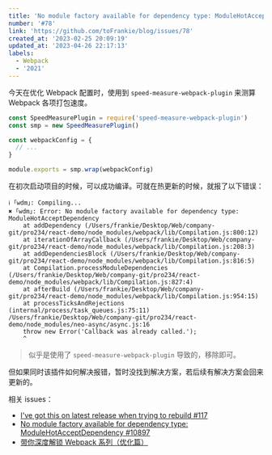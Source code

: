```yaml
---
title: 'No module factory available for dependency type: ModuleHotAcceptDependency'
number: '#78'
link: 'https://github.com/toFrankie/blog/issues/78'
created_at: '2023-02-25 20:09:19'
updated_at: '2023-04-26 22:17:13'
labels:
  - Webpack
  - '2021'
---
```

今天在优化 Webpack 配置时，使用到 `speed-measure-webpack-plugin` 来测算 Webpack 各项打包速度。

```js
const SpeedMeasurePlugin = require('speed-measure-webpack-plugin')
const smp = new SpeedMeasurePlugin()

const webpackConfig = {
  // ...
}

module.exports = smp.wrap(webpackConfig)
```

在初次启动项目的时候，可以成功编译。可就在热更新的时候，就报了以下错误：

```text
ℹ ｢wdm｣: Compiling...
✖ ｢wdm｣: Error: No module factory available for dependency type: ModuleHotAcceptDependency
    at addDependency (/Users/frankie/Desktop/Web/company-git/pro234/react-demo/node_modules/webpack/lib/Compilation.js:800:12)
    at iterationOfArrayCallback (/Users/frankie/Desktop/Web/company-git/pro234/react-demo/node_modules/webpack/lib/Compilation.js:208:3)
    at addDependenciesBlock (/Users/frankie/Desktop/Web/company-git/pro234/react-demo/node_modules/webpack/lib/Compilation.js:816:5)
    at Compilation.processModuleDependencies (/Users/frankie/Desktop/Web/company-git/pro234/react-demo/node_modules/webpack/lib/Compilation.js:827:4)
    at afterBuild (/Users/frankie/Desktop/Web/company-git/pro234/react-demo/node_modules/webpack/lib/Compilation.js:954:15)
    at processTicksAndRejections (internal/process/task_queues.js:75:11)
/Users/frankie/Desktop/Web/company-git/pro234/react-demo/node_modules/neo-async/async.js:16
    throw new Error('Callback was already called.');
    ^
```

> 似乎是使用了 `speed-measure-webpack-plugin` 导致的，移除即可。

但如果同时该插件如何解决报错，暂时没找到解决方案，若后续有解决方案会回来更新的。

相关 issues：

* [I've got this on latest release when trying to rebuild #117](https://github.com/stephencookdev/speed-measure-webpack-plugin/issues/117)
* [No module factory available for dependency type: ModuleHotAcceptDependency #10897](https://github.com/webpack/webpack/issues/10897)
* [带你深度解锁 Webpack 系列（优化篇）](https://juejin.cn/post/6844904093463347208#heading-16)

